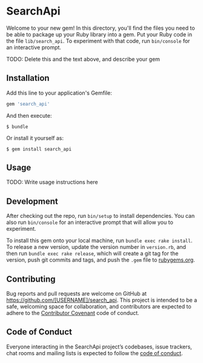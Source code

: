 # SearchApi

Welcome to your new gem! In this directory, you'll find the files you need to be able to package up your Ruby library into a gem. Put your Ruby code in the file `lib/search_api`. To experiment with that code, run `bin/console` for an interactive prompt.

TODO: Delete this and the text above, and describe your gem

## Installation

Add this line to your application's Gemfile:

```ruby
gem 'search_api'
```

And then execute:

    $ bundle

Or install it yourself as:

    $ gem install search_api

## Usage

TODO: Write usage instructions here

## Development

After checking out the repo, run `bin/setup` to install dependencies. You can also run `bin/console` for an interactive prompt that will allow you to experiment.

To install this gem onto your local machine, run `bundle exec rake install`. To release a new version, update the version number in `version.rb`, and then run `bundle exec rake release`, which will create a git tag for the version, push git commits and tags, and push the `.gem` file to [rubygems.org](https://rubygems.org).

## Contributing

Bug reports and pull requests are welcome on GitHub at https://github.com/[USERNAME]/search_api. This project is intended to be a safe, welcoming space for collaboration, and contributors are expected to adhere to the [Contributor Covenant](http://contributor-covenant.org) code of conduct.

## Code of Conduct

Everyone interacting in the SearchApi project’s codebases, issue trackers, chat rooms and mailing lists is expected to follow the [code of conduct](https://github.com/[USERNAME]/search_api/blob/master/CODE_OF_CONDUCT.md).
